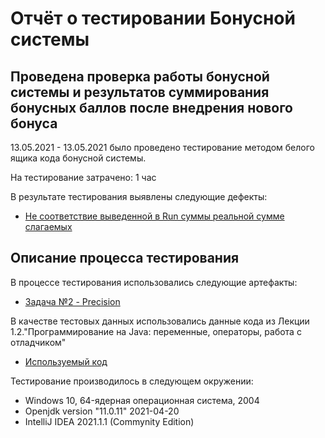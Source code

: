 # Отчёт о тестировании Бонусной системы

## Проведена проверка работы бонусной системы и результатов суммирования бонусных баллов после внедрения нового бонуса
13.05.2021 - 13.05.2021 было проведено тестирование методом белого ящика кода бонусной системы.

На тестирование затрачено: 1 час

В результате тестирования выявлены следующие дефекты:
* [Не соответствие выведенной в Run суммы реальной сумме слагаемых](https://github.com/AnnaAksenova/Task2.2/issues/1)

## Описание процесса тестирования

В процессе тестирования использовались следующие артефакты:
* [Задача №2 - Precision](https://github.com/netology-code/javaqa-homeworks/tree/master/programming#%D0%B7%D0%B0%D0%B4%D0%B0%D1%87%D0%B0-2---precision)

В качестве тестовых данных использовались данные кода из Лекции 1.2."Программирование на Java: переменные, операторы, работа с отладчиком"
* [Используемый код](https://github.com/netology-code/javaqa-homeworks/tree/master/programming#%D0%BB%D0%B5%D0%B3%D0%B5%D0%BD%D0%B4%D0%B0-1)

Тестирование производилось в следующем окружении:
* Windows 10, 64-ядерная операционная система, 2004
* Openjdk version "11.0.11" 2021-04-20
* IntelliJ IDEA 2021.1.1 (Commynity Edition)
